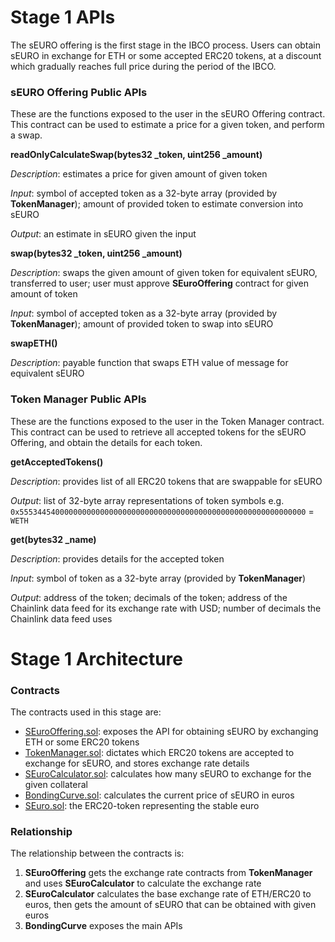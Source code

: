 # Stage 1 APIs

The sEURO offering is the first stage in the IBCO process. Users can obtain sEURO in exchange for ETH or some accepted ERC20 tokens, at a discount which gradually reaches full price during the period of the IBCO.

### sEURO Offering Public APIs

These are the functions exposed to the user in the sEURO Offering contract. This contract can be used to estimate a price for a given token, and perform a swap.

**readOnlyCalculateSwap(bytes32 _token, uint256 _amount)**

*Description*: estimates a price for given amount of given token

*Input*: symbol of accepted token as a 32-byte array (provided by **TokenManager**); amount of provided token to estimate conversion into sEURO

*Output*: an estimate in sEURO given the input

**swap(bytes32 _token, uint256 _amount)**

*Description*: swaps the given amount of given token for equivalent sEURO, transferred to user; user must approve **SEuroOffering** contract for given amount of token

*Input*: symbol of accepted token as a 32-byte array (provided by **TokenManager**); amount of provided token to swap into sEURO

**swapETH()**

*Description*: payable function that swaps ETH value of message for equivalent sEURO

### Token Manager Public APIs

These are the functions exposed to the user in the Token Manager contract. This contract can be used to retrieve all accepted tokens for the sEURO Offering, and obtain the details for each token.

**getAcceptedTokens()**

*Description*: provides list of all ERC20 tokens that are swappable for sEURO

*Output*: list of 32-byte array representations of token symbols e.g. `0x5553445400000000000000000000000000000000000000000000000000000000` = `WETH`

**get(bytes32 _name)**

*Description*: provides details for the accepted token

*Input*: symbol of token as a 32-byte array (provided by **TokenManager**)

*Output*: address of the token; decimals of the token; address of the Chainlink data feed for its exchange rate with USD; number of decimals the Chainlink data feed uses


# Stage 1 Architecture

### Contracts
The contracts used in this stage are:

- [SEuroOffering.sol](../../contracts/SEuroOffering.sol): exposes the API for obtaining sEURO by exchanging ETH or some ERC20 tokens
- [TokenManager.sol](../../contracts/TokenManager.sol): dictates which ERC20 tokens are accepted to exchange for sEURO, and stores exchange rate details
- [SEuroCalculator.sol](../../contracts/SEuroCalculator.sol): calculates how many sEURO to exchange for the given collateral
- [BondingCurve.sol](../../contracts/BondingCurve.sol): calculates the current price of sEURO in euros
- [SEuro.sol](../../contracts/SEuro.sol): the ERC20-token representing the stable euro

### Relationship
The relationship between the contracts is:
1. **SEuroOffering** gets the exchange rate contracts from **TokenManager** and uses **SEuroCalculator** to calculate the exchange rate
2. **SEuroCalculator** calculates the base exchange rate of ETH/ERC20 to euros, then gets the amount of sEURO that can be obtained with given euros
3. **BondingCurve** exposes the main APIs
